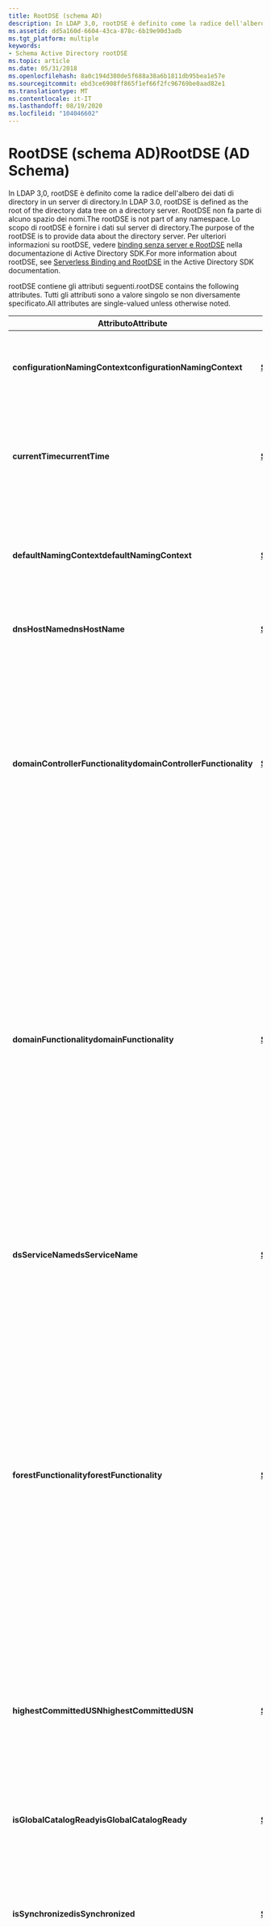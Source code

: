 ```yaml
---
title: RootDSE (schema AD)
description: In LDAP 3,0, rootDSE è definito come la radice dell'albero dei dati di directory in un server di directory.
ms.assetid: dd5a160d-6604-43ca-878c-6b19e90d3adb
ms.tgt_platform: multiple
keywords:
- Schema Active Directory rootDSE
ms.topic: article
ms.date: 05/31/2018
ms.openlocfilehash: 8a0c194d380de5f688a38a6b1811db95bea1e57e
ms.sourcegitcommit: ebd3ce6908ff865f1ef66f2fc96769be0aad82e1
ms.translationtype: MT
ms.contentlocale: it-IT
ms.lasthandoff: 08/19/2020
ms.locfileid: "104046602"
---
```

# <a name="rootdse-ad-schema"></a><span data-ttu-id="f93f9-104">RootDSE (schema AD)</span><span class="sxs-lookup"><span data-stu-id="f93f9-104">RootDSE (AD Schema)</span></span>

<span data-ttu-id="f93f9-105">In LDAP 3,0, rootDSE è definito come la radice dell'albero dei dati di directory in un server di directory.</span><span class="sxs-lookup"><span data-stu-id="f93f9-105">In LDAP 3.0, rootDSE is defined as the root of the directory data tree on a directory server.</span></span> <span data-ttu-id="f93f9-106">RootDSE non fa parte di alcuno spazio dei nomi.</span><span class="sxs-lookup"><span data-stu-id="f93f9-106">The rootDSE is not part of any namespace.</span></span> <span data-ttu-id="f93f9-107">Lo scopo di rootDSE è fornire i dati sul server di directory.</span><span class="sxs-lookup"><span data-stu-id="f93f9-107">The purpose of the rootDSE is to provide data about the directory server.</span></span> <span data-ttu-id="f93f9-108">Per ulteriori informazioni su rootDSE, vedere [binding senza server e RootDSE](/windows/desktop/AD/serverless-binding-and-rootdse) nella documentazione di Active Directory SDK.</span><span class="sxs-lookup"><span data-stu-id="f93f9-108">For more information about rootDSE, see [Serverless Binding and RootDSE](/windows/desktop/AD/serverless-binding-and-rootdse) in the Active Directory SDK documentation.</span></span>

<span data-ttu-id="f93f9-109">rootDSE contiene gli attributi seguenti.</span><span class="sxs-lookup"><span data-stu-id="f93f9-109">rootDSE contains the following attributes.</span></span> <span data-ttu-id="f93f9-110">Tutti gli attributi sono a valore singolo se non diversamente specificato.</span><span class="sxs-lookup"><span data-stu-id="f93f9-110">All attributes are single-valued unless otherwise noted.</span></span>



| <span data-ttu-id="f93f9-111">Attributo</span><span class="sxs-lookup"><span data-stu-id="f93f9-111">Attribute</span></span>                                    | <span data-ttu-id="f93f9-112">Sintassi</span><span class="sxs-lookup"><span data-stu-id="f93f9-112">Syntax</span></span>                                                 | <span data-ttu-id="f93f9-113">Descrizione</span><span class="sxs-lookup"><span data-stu-id="f93f9-113">Description</span></span>                                                                                                                                                                                                                                                                                                                                                                                                            |
|----------------------------------------------|--------------------------------------------------------|------------------------------------------------------------------------------------------------------------------------------------------------------------------------------------------------------------------------------------------------------------------------------------------------------------------------------------------------------------------------------------------------------------------------|
| <span data-ttu-id="f93f9-114">**configurationNamingContext**</span><span class="sxs-lookup"><span data-stu-id="f93f9-114">**configurationNamingContext**</span></span><br/>    | [<span data-ttu-id="f93f9-115">**String(Teletex)**</span><span class="sxs-lookup"><span data-stu-id="f93f9-115">**String(Teletex)**</span></span>](s-string-teletex.md)<br/> | <span data-ttu-id="f93f9-116">Contiene il nome distinto per il contenitore di configurazione.</span><span class="sxs-lookup"><span data-stu-id="f93f9-116">Contains the distinguished name for the configuration container.</span></span><br/>                                                                                                                                                                                                                                                                                                                                            |
| <span data-ttu-id="f93f9-117">**currentTime**</span><span class="sxs-lookup"><span data-stu-id="f93f9-117">**currentTime**</span></span><br/>                   | [<span data-ttu-id="f93f9-118">**String(Teletex)**</span><span class="sxs-lookup"><span data-stu-id="f93f9-118">**String(Teletex)**</span></span>](s-string-teletex.md)<br/> | <span data-ttu-id="f93f9-119">Contiene l'ora corrente impostata sul server di directory nel formato UTC (Coordinated Universal Time).</span><span class="sxs-lookup"><span data-stu-id="f93f9-119">Contains the current time set on this directory server in Coordinated Universal Time format.</span></span><br/>                                                                                                                                                                                                                                                                                                                |
| <span data-ttu-id="f93f9-120">**defaultNamingContext**</span><span class="sxs-lookup"><span data-stu-id="f93f9-120">**defaultNamingContext**</span></span><br/>          | [<span data-ttu-id="f93f9-121">**String(Teletex)**</span><span class="sxs-lookup"><span data-stu-id="f93f9-121">**String(Teletex)**</span></span>](s-string-teletex.md)<br/> | <span data-ttu-id="f93f9-122">Contiene il nome distinto per il dominio di cui questo server di directory è membro.</span><span class="sxs-lookup"><span data-stu-id="f93f9-122">Contains the distinguished name for the domain of which this directory server is a member.</span></span><br/>                                                                                                                                                                                                                                                                                                                  |
| <span data-ttu-id="f93f9-123">**dnsHostName**</span><span class="sxs-lookup"><span data-stu-id="f93f9-123">**dnsHostName**</span></span><br/>                   | [<span data-ttu-id="f93f9-124">**String(Teletex)**</span><span class="sxs-lookup"><span data-stu-id="f93f9-124">**String(Teletex)**</span></span>](s-string-teletex.md)<br/> | <span data-ttu-id="f93f9-125">Contiene l'indirizzo DNS per questo server di directory.</span><span class="sxs-lookup"><span data-stu-id="f93f9-125">Contains the DNS address for this directory server.</span></span><br/>                                                                                                                                                                                                                                                                                                                                                         |
| <span data-ttu-id="f93f9-126">**domainControllerFunctionality**</span><span class="sxs-lookup"><span data-stu-id="f93f9-126">**domainControllerFunctionality**</span></span><br/> | [<span data-ttu-id="f93f9-127">**String(Teletex)**</span><span class="sxs-lookup"><span data-stu-id="f93f9-127">**String(Teletex)**</span></span>](s-string-teletex.md)<br/> | <span data-ttu-id="f93f9-128">Indica il livello di funzionalità del controller di dominio.</span><span class="sxs-lookup"><span data-stu-id="f93f9-128">Indicates the functional level of the domain controller.</span></span> <span data-ttu-id="f93f9-129">Può corrispondere a uno dei valori seguenti.</span><span class="sxs-lookup"><span data-stu-id="f93f9-129">This can be one of the following values.</span></span><br/> <span data-ttu-id="f93f9-130">"0"-modalità Windows 2000</span><span class="sxs-lookup"><span data-stu-id="f93f9-130">"0" - Windows 2000 Mode</span></span><br/> <span data-ttu-id="f93f9-131">"2"-modalità Windows Server 2003</span><span class="sxs-lookup"><span data-stu-id="f93f9-131">"2" - Windows Server 2003 Mode</span></span><br/> <span data-ttu-id="f93f9-132">"3"-modalità Windows Server 2008</span><span class="sxs-lookup"><span data-stu-id="f93f9-132">"3" - Windows Server 2008 Mode</span></span><br/>                                                                                                                                                                                    |
| <span data-ttu-id="f93f9-133">**domainFunctionality**</span><span class="sxs-lookup"><span data-stu-id="f93f9-133">**domainFunctionality**</span></span><br/>           | [<span data-ttu-id="f93f9-134">**String(Teletex)**</span><span class="sxs-lookup"><span data-stu-id="f93f9-134">**String(Teletex)**</span></span>](s-string-teletex.md)<br/> | <span data-ttu-id="f93f9-135">Indica il livello di funzionalità del dominio.</span><span class="sxs-lookup"><span data-stu-id="f93f9-135">Indicates the functional level of the domain.</span></span> <span data-ttu-id="f93f9-136">Può corrispondere a uno dei valori seguenti.</span><span class="sxs-lookup"><span data-stu-id="f93f9-136">This can be one of the following values.</span></span><br/> <span data-ttu-id="f93f9-137">"0"-modalità dominio Windows 2000</span><span class="sxs-lookup"><span data-stu-id="f93f9-137">"0" - Windows 2000 Domain Mode</span></span><br/> <span data-ttu-id="f93f9-138">"1"-modalità dominio provvisorio di Windows Server 2003</span><span class="sxs-lookup"><span data-stu-id="f93f9-138">"1" - Windows Server 2003 Interim Domain Mode</span></span><br/> <span data-ttu-id="f93f9-139">"2"-modalità di dominio Windows Server 2003</span><span class="sxs-lookup"><span data-stu-id="f93f9-139">"2" - Windows Server 2003 Domain Mode</span></span><br/> <span data-ttu-id="f93f9-140">"3"-modalità di dominio Windows Server 2008</span><span class="sxs-lookup"><span data-stu-id="f93f9-140">"3" - Windows Server 2008 Domain Mode</span></span><br/> <span data-ttu-id="f93f9-141">"4"-modalità dominio Windows Server 2008 R2</span><span class="sxs-lookup"><span data-stu-id="f93f9-141">"4" - Windows Server 2008 R2 Domain Mode</span></span><br/>                                                             |
| <span data-ttu-id="f93f9-142">**dsServiceName**</span><span class="sxs-lookup"><span data-stu-id="f93f9-142">**dsServiceName**</span></span><br/>                 | [<span data-ttu-id="f93f9-143">**String(Teletex)**</span><span class="sxs-lookup"><span data-stu-id="f93f9-143">**String(Teletex)**</span></span>](s-string-teletex.md)<br/> | <span data-ttu-id="f93f9-144">Contiene il nome distinto dell'oggetto Impostazioni NTDS per questo server di directory.</span><span class="sxs-lookup"><span data-stu-id="f93f9-144">Contains the distinguished name of the NTDS settings object for this directory server.</span></span><br/>                                                                                                                                                                                                                                                                                                                      |
| <span data-ttu-id="f93f9-145">**forestFunctionality**</span><span class="sxs-lookup"><span data-stu-id="f93f9-145">**forestFunctionality**</span></span><br/>           | [<span data-ttu-id="f93f9-146">**String(Teletex)**</span><span class="sxs-lookup"><span data-stu-id="f93f9-146">**String(Teletex)**</span></span>](s-string-teletex.md)<br/> | <span data-ttu-id="f93f9-147">Indica il livello di funzionalità della foresta.</span><span class="sxs-lookup"><span data-stu-id="f93f9-147">Indicates the functional level of the forest.</span></span> <span data-ttu-id="f93f9-148">Può corrispondere a uno dei valori seguenti.</span><span class="sxs-lookup"><span data-stu-id="f93f9-148">This can be one of the following values.</span></span><br/> <span data-ttu-id="f93f9-149">"0"-modalità foresta Windows 2000</span><span class="sxs-lookup"><span data-stu-id="f93f9-149">"0" - Windows 2000 Forest Mode</span></span><br/> <span data-ttu-id="f93f9-150">"1"-modalità della foresta provvisoria di Windows Server 2003</span><span class="sxs-lookup"><span data-stu-id="f93f9-150">"1" - Windows Server 2003 Interim Forest Mode</span></span><br/> <span data-ttu-id="f93f9-151">"2"-modalità foresta di Windows Server 2003</span><span class="sxs-lookup"><span data-stu-id="f93f9-151">"2" - Windows Server 2003 Forest Mode</span></span><br/> <span data-ttu-id="f93f9-152">"3"-modalità foresta di Windows Server 2008</span><span class="sxs-lookup"><span data-stu-id="f93f9-152">"3" - Windows Server 2008 Forest Mode</span></span><br/> <span data-ttu-id="f93f9-153">"4"-modalità foresta di Windows Server 2008 R2</span><span class="sxs-lookup"><span data-stu-id="f93f9-153">"4" - Windows Server 2008 R2 Forest Mode</span></span><br/>                                                             |
| <span data-ttu-id="f93f9-154">**highestCommittedUSN**</span><span class="sxs-lookup"><span data-stu-id="f93f9-154">**highestCommittedUSN**</span></span><br/>           | [<span data-ttu-id="f93f9-155">**String(Teletex)**</span><span class="sxs-lookup"><span data-stu-id="f93f9-155">**String(Teletex)**</span></span>](s-string-teletex.md)<br/> | <span data-ttu-id="f93f9-156">Contiene il numero di sequenza di aggiornamento (USN) più alto in questo server di directory.</span><span class="sxs-lookup"><span data-stu-id="f93f9-156">Contains the highest update sequence number (USN) on this directory server.</span></span> <span data-ttu-id="f93f9-157">Utilizzato dalla replica della directory.</span><span class="sxs-lookup"><span data-stu-id="f93f9-157">Used by directory replication.</span></span><br/>                                                                                                                                                                                                                                                                                                  |
| <span data-ttu-id="f93f9-158">**isGlobalCatalogReady**</span><span class="sxs-lookup"><span data-stu-id="f93f9-158">**isGlobalCatalogReady**</span></span><br/>          | [<span data-ttu-id="f93f9-159">**String(Teletex)**</span><span class="sxs-lookup"><span data-stu-id="f93f9-159">**String(Teletex)**</span></span>](s-string-teletex.md)<br/> | <span data-ttu-id="f93f9-160">Indica se il catalogo globale è completamente operativo.</span><span class="sxs-lookup"><span data-stu-id="f93f9-160">Indicates if the global catalog is fully operational.</span></span> <span data-ttu-id="f93f9-161">Contiene "TRUE" o "FALSE".</span><span class="sxs-lookup"><span data-stu-id="f93f9-161">Contains either "TRUE" or "FALSE".</span></span><br/>                                                                                                                                                                                                                                                                                                                    |
| <span data-ttu-id="f93f9-162">**isSynchronized**</span><span class="sxs-lookup"><span data-stu-id="f93f9-162">**isSynchronized**</span></span><br/>                | [<span data-ttu-id="f93f9-163">**String(Teletex)**</span><span class="sxs-lookup"><span data-stu-id="f93f9-163">**String(Teletex)**</span></span>](s-string-teletex.md)<br/> | <span data-ttu-id="f93f9-164">Indica se il server di directory è completamente sincronizzato.</span><span class="sxs-lookup"><span data-stu-id="f93f9-164">Indicates if the directory server is fully synchronized.</span></span> <span data-ttu-id="f93f9-165">Contiene "TRUE" o "FALSE".</span><span class="sxs-lookup"><span data-stu-id="f93f9-165">Contains either "TRUE" or "FALSE".</span></span><br/>                                                                                                                                                                                                                                                                                                                 |
| <span data-ttu-id="f93f9-166">**ldapServiceName**</span><span class="sxs-lookup"><span data-stu-id="f93f9-166">**ldapServiceName**</span></span><br/>               | [<span data-ttu-id="f93f9-167">**String(Teletex)**</span><span class="sxs-lookup"><span data-stu-id="f93f9-167">**String(Teletex)**</span></span>](s-string-teletex.md)<br/> | <span data-ttu-id="f93f9-168">Contiene il nome dell'entità servizio (SPN) per il server LDAP.</span><span class="sxs-lookup"><span data-stu-id="f93f9-168">Contains the Service Principal Name (SPN) for the LDAP server.</span></span> <span data-ttu-id="f93f9-169">Utilizzato per l'autenticazione reciproca.</span><span class="sxs-lookup"><span data-stu-id="f93f9-169">Used for mutual authentication.</span></span><br/>                                                                                                                                                                                                                                                                                                              |
| <span data-ttu-id="f93f9-170">**namingContexts**</span><span class="sxs-lookup"><span data-stu-id="f93f9-170">**namingContexts**</span></span><br/>                | [<span data-ttu-id="f93f9-171">**String(Teletex)**</span><span class="sxs-lookup"><span data-stu-id="f93f9-171">**String(Teletex)**</span></span>](s-string-teletex.md)<br/> | <span data-ttu-id="f93f9-172">Attributo a più valori che contiene i nomi distinti per tutti i contesti di denominazione archiviati in questo server di directory.</span><span class="sxs-lookup"><span data-stu-id="f93f9-172">A multiple-valued attribute that contains the distinguished names for all naming contexts stored on this directory server.</span></span> <span data-ttu-id="f93f9-173">Per impostazione predefinita, un controller di dominio di Windows 2000 contiene almeno tre contesti di denominazione: schema, configurazione e uno per il dominio di cui il server è membro.</span><span class="sxs-lookup"><span data-stu-id="f93f9-173">By default, a Windows 2000 domain controller contains at least three naming contexts: Schema, Configuration, and one for the domain of which the server is a member.</span></span><br/>                                                                                                             |
| <span data-ttu-id="f93f9-174">**rootDomainNamingContext**</span><span class="sxs-lookup"><span data-stu-id="f93f9-174">**rootDomainNamingContext**</span></span><br/>       | [<span data-ttu-id="f93f9-175">**String(Teletex)**</span><span class="sxs-lookup"><span data-stu-id="f93f9-175">**String(Teletex)**</span></span>](s-string-teletex.md)<br/> | <span data-ttu-id="f93f9-176">Contiene il nome distinto per il primo dominio nella foresta che contiene il dominio di cui è membro il server di directory.</span><span class="sxs-lookup"><span data-stu-id="f93f9-176">Contains the distinguished name for the first domain in the forest that contains the domain of which this directory server is a member.</span></span><br/>                                                                                                                                                                                                                                                                     |
| <span data-ttu-id="f93f9-177">**schemaNamingContext**</span><span class="sxs-lookup"><span data-stu-id="f93f9-177">**schemaNamingContext**</span></span><br/>           | [<span data-ttu-id="f93f9-178">**String(Teletex)**</span><span class="sxs-lookup"><span data-stu-id="f93f9-178">**String(Teletex)**</span></span>](s-string-teletex.md)<br/> | <span data-ttu-id="f93f9-179">Contiene il nome distinto per il contenitore dello schema.</span><span class="sxs-lookup"><span data-stu-id="f93f9-179">Contains the distinguished name for the schema container.</span></span><br/>                                                                                                                                                                                                                                                                                                                                                   |
| <span data-ttu-id="f93f9-180">**serverName**</span><span class="sxs-lookup"><span data-stu-id="f93f9-180">**serverName**</span></span><br/>                    | [<span data-ttu-id="f93f9-181">**String(Teletex)**</span><span class="sxs-lookup"><span data-stu-id="f93f9-181">**String(Teletex)**</span></span>](s-string-teletex.md)<br/> | <span data-ttu-id="f93f9-182">Contiene il nome distinto per l'oggetto server per questo server di directory nel contenitore di configurazione.</span><span class="sxs-lookup"><span data-stu-id="f93f9-182">Contains the distinguished name for the server object for this directory server in the configuration container.</span></span><br/>                                                                                                                                                                                                                                                                                             |
| <span data-ttu-id="f93f9-183">**subschemaSubentry**</span><span class="sxs-lookup"><span data-stu-id="f93f9-183">**subschemaSubentry**</span></span><br/>             | [<span data-ttu-id="f93f9-184">**String(Teletex)**</span><span class="sxs-lookup"><span data-stu-id="f93f9-184">**String(Teletex)**</span></span>](s-string-teletex.md)<br/> | <span data-ttu-id="f93f9-185">Contiene il nome distinto per l'oggetto [**sottoschema**](c-subschema.md) .</span><span class="sxs-lookup"><span data-stu-id="f93f9-185">Contains the distinguished name for the [**subSchema**](c-subschema.md) object.</span></span> <span data-ttu-id="f93f9-186">L'oggetto **sottoschema** contiene proprietà che espongono gli attributi supportati (nella proprietà [**attributeTypes**](a-attributetypes.md) ) e le classi (nella proprietà [**ObjectClasses**](a-objectclasses.md) ).</span><span class="sxs-lookup"><span data-stu-id="f93f9-186">The **subSchema** object contains properties that expose the supported attributes (in the [**attributeTypes**](a-attributetypes.md) property) and classes (in the [**objectClasses**](a-objectclasses.md) property).</span></span><br/> <span data-ttu-id="f93f9-187">La proprietà **subschemaSubentry** e lo schema subschema sono definiti in LDAP 3,0 (vedere RFC 2251).</span><span class="sxs-lookup"><span data-stu-id="f93f9-187">The **subschemaSubentry** property and subschema are defined in LDAP 3.0 (see RFC 2251).</span></span><br/> |
| <span data-ttu-id="f93f9-188">**supportedCapabilities**</span><span class="sxs-lookup"><span data-stu-id="f93f9-188">**supportedCapabilities**</span></span><br/>         | [<span data-ttu-id="f93f9-189">**String(Teletex)**</span><span class="sxs-lookup"><span data-stu-id="f93f9-189">**String(Teletex)**</span></span>](s-string-teletex.md)<br/> | <span data-ttu-id="f93f9-190">Attributo A più valori che contiene le funzionalità supportate da questo server di directory.</span><span class="sxs-lookup"><span data-stu-id="f93f9-190">A multiple-valued attribute that contains the capabilities supported by this directory server.</span></span><br/>                                                                                                                                                                                                                                                                                                              |
| <span data-ttu-id="f93f9-191">**supportedControl**</span><span class="sxs-lookup"><span data-stu-id="f93f9-191">**supportedControl**</span></span><br/>              | [<span data-ttu-id="f93f9-192">**String(Teletex)**</span><span class="sxs-lookup"><span data-stu-id="f93f9-192">**String(Teletex)**</span></span>](s-string-teletex.md)<br/> | <span data-ttu-id="f93f9-193">Attributo a più valori che contiene OID per i controlli di estensione supportati da questo server di directory.</span><span class="sxs-lookup"><span data-stu-id="f93f9-193">A multiple-valued attribute that contains the OIDs for extension controls supported by this directory server.</span></span> <span data-ttu-id="f93f9-194">Vedere la tabella seguente per un elenco dei OID di controllo possibili.</span><span class="sxs-lookup"><span data-stu-id="f93f9-194">See the table below for a list of the possible control OIDs.</span></span><br/>                                                                                                                                                                                                                                  |
| <span data-ttu-id="f93f9-195">**supportedLDAPPolicies**</span><span class="sxs-lookup"><span data-stu-id="f93f9-195">**supportedLDAPPolicies**</span></span><br/>         | [<span data-ttu-id="f93f9-196">**String(Teletex)**</span><span class="sxs-lookup"><span data-stu-id="f93f9-196">**String(Teletex)**</span></span>](s-string-teletex.md)<br/> | <span data-ttu-id="f93f9-197">Attributo a più valori che contiene i nomi dei criteri di gestione LDAP supportati.</span><span class="sxs-lookup"><span data-stu-id="f93f9-197">A multiple-valued attribute that contains the names of the supported LDAP management policies.</span></span><br/>                                                                                                                                                                                                                                                                                                              |
| <span data-ttu-id="f93f9-198">**supportedLDAPVersion**</span><span class="sxs-lookup"><span data-stu-id="f93f9-198">**supportedLDAPVersion**</span></span><br/>          | [<span data-ttu-id="f93f9-199">**String(Teletex)**</span><span class="sxs-lookup"><span data-stu-id="f93f9-199">**String(Teletex)**</span></span>](s-string-teletex.md)<br/> | <span data-ttu-id="f93f9-200">Attributo a più valori che contiene le versioni LDAP (specificate dal numero di versione principale) supportate da questo server di directory.</span><span class="sxs-lookup"><span data-stu-id="f93f9-200">A multiple-valued attribute that contains the LDAP versions (specified by major version number) supported by this directory server.</span></span><br/>                                                                                                                                                                                                                                                                         |
| <span data-ttu-id="f93f9-201">**supportedSASLMechanisms**</span><span class="sxs-lookup"><span data-stu-id="f93f9-201">**supportedSASLMechanisms**</span></span><br/>       | [<span data-ttu-id="f93f9-202">**String(Teletex)**</span><span class="sxs-lookup"><span data-stu-id="f93f9-202">**String(Teletex)**</span></span>](s-string-teletex.md)<br/> | <span data-ttu-id="f93f9-203">Contiene i meccanismi di sicurezza supportati per la negoziazione SASL (vedere RFC LDAP).</span><span class="sxs-lookup"><span data-stu-id="f93f9-203">Contains the security mechanisms supported for SASL negotiation (see LDAP RFCs).</span></span> <span data-ttu-id="f93f9-204">Per impostazione predefinita, GSSAPI è supportato.</span><span class="sxs-lookup"><span data-stu-id="f93f9-204">By default, GSSAPI is supported.</span></span><br/>                                                                                                                                                                                                                                                                                           |



 

<span data-ttu-id="f93f9-205">Active Directory supporta il controllo OID seguente nell'attributo **supportedControl** .</span><span class="sxs-lookup"><span data-stu-id="f93f9-205">Active Directory supports the following control OIDs in the **supportedControl** attribute.</span></span> <span data-ttu-id="f93f9-206">Per altre informazioni, vedere [**LDAPControl**](/previous-versions/windows/desktop/api/winldap/ns-winldap-ldapcontrola) and [**LDAP \_ Search \_ init \_ Page**](/previous-versions/windows/desktop/api/winldap/nf-winldap-ldap_search_init_page).</span><span class="sxs-lookup"><span data-stu-id="f93f9-206">For more information, see [**LDAPControl**](/previous-versions/windows/desktop/api/winldap/ns-winldap-ldapcontrola) and [**ldap\_search\_init\_page**](/previous-versions/windows/desktop/api/winldap/nf-winldap-ldap_search_init_page).</span></span>



| <span data-ttu-id="f93f9-207">OID di controllo</span><span class="sxs-lookup"><span data-stu-id="f93f9-207">Control OID</span></span>                        | <span data-ttu-id="f93f9-208">costante di tipo stringa</span><span class="sxs-lookup"><span data-stu-id="f93f9-208">String constant</span></span>                                                                                   |
|------------------------------------|---------------------------------------------------------------------------------------------------|
| <span data-ttu-id="f93f9-209">1.2.840.113556.1.4.319</span><span class="sxs-lookup"><span data-stu-id="f93f9-209">1.2.840.113556.1.4.319</span></span><br/>  | [<span data-ttu-id="f93f9-210">\_ \_ \_ stringa OID risultato di paging \_ LDAP</span><span class="sxs-lookup"><span data-stu-id="f93f9-210">LDAP\_PAGED\_RESULT\_OID\_STRING</span></span>](/previous-versions/windows/desktop/ldap/ldap-paged-result-oid-string)<br/>                  |
| <span data-ttu-id="f93f9-211">1.2.840.113556.1.4.473</span><span class="sxs-lookup"><span data-stu-id="f93f9-211">1.2.840.113556.1.4.473</span></span><br/>  | [<span data-ttu-id="f93f9-212">\_OID di \_ ordinamento del server LDAP \_</span><span class="sxs-lookup"><span data-stu-id="f93f9-212">LDAP\_SERVER\_SORT\_OID</span></span>](/previous-versions/windows/desktop/ldap/ldap-server-sort-oid)<br/>                                   |
| <span data-ttu-id="f93f9-213">1.2.840.113556.1.4.474</span><span class="sxs-lookup"><span data-stu-id="f93f9-213">1.2.840.113556.1.4.474</span></span><br/>  | [<span data-ttu-id="f93f9-214">\_OID di \_ \_ ordinamento server \_ LDAP</span><span class="sxs-lookup"><span data-stu-id="f93f9-214">LDAP\_SERVER\_RESP\_SORT\_OID</span></span>](/previous-versions/windows/desktop/ldap/ldap-server-resp-sort-oid)<br/>                        |
| <span data-ttu-id="f93f9-215">1.2.840.113556.1.4.801</span><span class="sxs-lookup"><span data-stu-id="f93f9-215">1.2.840.113556.1.4.801</span></span><br/>  | [<span data-ttu-id="f93f9-216">\_ \_ \_ OID flag SD server \_ LDAP</span><span class="sxs-lookup"><span data-stu-id="f93f9-216">LDAP\_SERVER\_SD\_FLAGS\_OID</span></span>](/previous-versions/windows/desktop/ldap/ldap-server-sd-flags-oid)<br/>                          |
| <span data-ttu-id="f93f9-217">1.2.840.113556.1.4.528</span><span class="sxs-lookup"><span data-stu-id="f93f9-217">1.2.840.113556.1.4.528</span></span><br/>  | [<span data-ttu-id="f93f9-218">\_OID di \_ notifica del server LDAP \_</span><span class="sxs-lookup"><span data-stu-id="f93f9-218">LDAP\_SERVER\_NOTIFICATION\_OID</span></span>](/previous-versions/windows/desktop/ldap/ldap-server-notification-oid)<br/>                   |
| <span data-ttu-id="f93f9-219">1.2.840.113556.1.4.417</span><span class="sxs-lookup"><span data-stu-id="f93f9-219">1.2.840.113556.1.4.417</span></span><br/>  | [<span data-ttu-id="f93f9-220">SERVER LDAP che \_ \_ Mostra \_ \_ OID eliminato</span><span class="sxs-lookup"><span data-stu-id="f93f9-220">LDAP\_SERVER\_SHOW\_DELETED\_OID</span></span>](/previous-versions/windows/desktop/ldap/ldap-server-show-deleted-oid)<br/>                  |
| <span data-ttu-id="f93f9-221">1.2.840.113556.1.4.619</span><span class="sxs-lookup"><span data-stu-id="f93f9-221">1.2.840.113556.1.4.619</span></span><br/>  | [<span data-ttu-id="f93f9-222">\_ \_ \_ OID commit Lazy server \_ LDAP</span><span class="sxs-lookup"><span data-stu-id="f93f9-222">LDAP\_SERVER\_LAZY\_COMMIT\_OID</span></span>](/previous-versions/windows/desktop/ldap/ldap-server-lazy-commit-oid)<br/>                    |
| <span data-ttu-id="f93f9-223">1.2.840.113556.1.4.841</span><span class="sxs-lookup"><span data-stu-id="f93f9-223">1.2.840.113556.1.4.841</span></span><br/>  | [<span data-ttu-id="f93f9-224">\_ \_ OID DirSync Server \_ LDAP</span><span class="sxs-lookup"><span data-stu-id="f93f9-224">LDAP\_SERVER\_DIRSYNC\_OID</span></span>](/previous-versions/windows/desktop/ldap/ldap-server-dirsync-oid)<br/>                             |
| <span data-ttu-id="f93f9-225">1.2.840.113556.1.4.529</span><span class="sxs-lookup"><span data-stu-id="f93f9-225">1.2.840.113556.1.4.529</span></span><br/>  | [<span data-ttu-id="f93f9-226">\_OID del \_ \_ DN esteso del server \_ LDAP</span><span class="sxs-lookup"><span data-stu-id="f93f9-226">LDAP\_SERVER\_EXTENDED\_DN\_OID</span></span>](/previous-versions/windows/desktop/ldap/ldap-server-extended-dn-oid)<br/>                    |
| <span data-ttu-id="f93f9-227">1.2.840.113556.1.4.805</span><span class="sxs-lookup"><span data-stu-id="f93f9-227">1.2.840.113556.1.4.805</span></span><br/>  | [<span data-ttu-id="f93f9-228">\_ \_ \_ OID eliminazione albero Server \_ LDAP</span><span class="sxs-lookup"><span data-stu-id="f93f9-228">LDAP\_SERVER\_TREE\_DELETE\_OID</span></span>](/previous-versions/windows/desktop/ldap/ldap-server-tree-delete-oid)<br/>                    |
| <span data-ttu-id="f93f9-229">1.2.840.113556.1.4.521</span><span class="sxs-lookup"><span data-stu-id="f93f9-229">1.2.840.113556.1.4.521</span></span><br/>  | [<span data-ttu-id="f93f9-230">\_OID di \_ \_ destinazione spostamento \_ CROSSDOM \_ del server LDAP</span><span class="sxs-lookup"><span data-stu-id="f93f9-230">LDAP\_SERVER\_CROSSDOM\_MOVE\_TARGET\_OID</span></span>](/previous-versions/windows/desktop/ldap/ldap-server-crossdom-move-target-oid)<br/> |
| <span data-ttu-id="f93f9-231">1.2.840.113556.1.4.1338</span><span class="sxs-lookup"><span data-stu-id="f93f9-231">1.2.840.113556.1.4.1338</span></span><br/> | [<span data-ttu-id="f93f9-232">\_server LDAP \_ verificare il \_ nome \_ OID</span><span class="sxs-lookup"><span data-stu-id="f93f9-232">LDAP\_SERVER\_VERIFY\_NAME\_OID</span></span>](/previous-versions/windows/desktop/ldap/ldap-server-verify-name-oid)<br/>                    |
| <span data-ttu-id="f93f9-233">1.2.840.113556.1.4.1339</span><span class="sxs-lookup"><span data-stu-id="f93f9-233">1.2.840.113556.1.4.1339</span></span><br/> | [<span data-ttu-id="f93f9-234">\_ \_ \_ OID ambito dominio server \_ LDAP</span><span class="sxs-lookup"><span data-stu-id="f93f9-234">LDAP\_SERVER\_DOMAIN\_SCOPE\_OID</span></span>](/previous-versions/windows/desktop/ldap/ldap-server-domain-scope-oid)<br/>                  |
| <span data-ttu-id="f93f9-235">1.2.840.113556.1.4.1340</span><span class="sxs-lookup"><span data-stu-id="f93f9-235">1.2.840.113556.1.4.1340</span></span><br/> | [<span data-ttu-id="f93f9-236">\_ \_ OID opzioni di ricerca server \_ LDAP \_</span><span class="sxs-lookup"><span data-stu-id="f93f9-236">LDAP\_SERVER\_SEARCH\_OPTIONS\_OID</span></span>](/previous-versions/windows/desktop/ldap/ldap-server-search-options-oid)<br/>              |
| <span data-ttu-id="f93f9-237">1.2.840.113556.1.4.1413</span><span class="sxs-lookup"><span data-stu-id="f93f9-237">1.2.840.113556.1.4.1413</span></span><br/> | [<span data-ttu-id="f93f9-238">\_OID di \_ modifica permissiva del server \_ LDAP \_</span><span class="sxs-lookup"><span data-stu-id="f93f9-238">LDAP\_SERVER\_PERMISSIVE\_MODIFY\_OID</span></span>](/previous-versions/windows/desktop/ldap/ldap-server-permissive-modify-oid)<br/>        |



 

 

